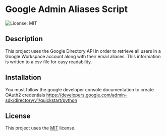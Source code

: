 # Google Admin Aliases Script
  ![License: MIT](https://img.shields.io/badge/License-MIT-yellow.svg)
  ## Description
  This project uses the Google Directory API in order to retrieve all users in a Google Workspace account along with their email aliases. This information is written to a csv file for easy readability.


  ## Installation
  You must follow the google developer console documentation to create OAuth2 credentials https://developers.google.com/admin-sdk/directory/v1/quickstart/python


  ## License
    
  This project uses  the [MIT](https://opensource.org/licenses/MIT) license.


  

